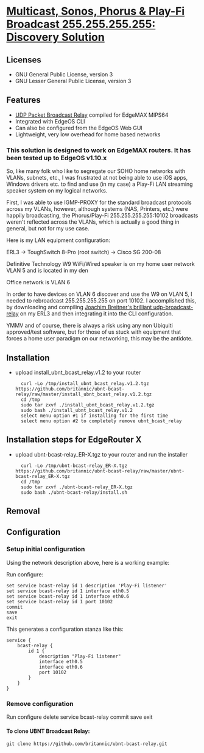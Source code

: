 # [Multicast, Sonos, Phorus & Play-Fi Broadcast 255.255.255.255:<port> Discovery Solution](https://community.ubnt.com/t5/EdgeMAX/Multicast-Sonos-Phorus-amp-Play-Fi-Broadcast-255-255-255-255-lt/td-p/1259616)

## Licenses

* GNU General Public License, version 3
* GNU Lesser General Public License, version 3

## Features

* [UDP Packet Broadcast Relay](http://www.joachim-breitner.de/udp-broadcast-relay/) compiled for EdgeMAX MIPS64
* Integrated with EdgeOS CLI
* Can also be configured from the EdgeOS Web GUI
* Lightweight, very low overhead for home based networks

### This solution is designed to work on EdgeMAX routers. It has been tested up to EdgeOS v1.10.x

So, like many folk who like to segregate our SOHO home networks with VLANs, subnets, etc., I was frustrated at not being able to use iOS apps, Windows drivers etc. to find and use (in my case) a Play-Fi LAN streaming speaker system on my logical networks.

First, I was able to use IGMP-PROXY for the standard broadcast protocols across my VLANs, however, although systems (NAS, Printers, etc.) were happily broadcasting, the Phorus/Play-Fi 255.255.255.255:10102 broadcasts weren't reflected across the VLANs, which is actually a good thing in general, but not for my use case.

Here is my LAN equipment configuration:

ERL3 -> ToughSwitch 8-Pro (root switch) -> Cisco SG 200-08

Definitive Technology W9 WiFi/Wired speaker is on my home user network VLAN 5 and is located in my den

Office network is VLAN 6

In order to have devices on VLAN 6 discover and use the W9 on VLAN 5, I needed to rebroadcast 255.255.255.255 on port 10102. I accomplished this, by downloading and compiling [Joachim Breitner's brilliant udp-broadcast-relay](http://www.joachim-breitner.de/udp-broadcast-relay/) on my ERL3 and then integrating it into the CLI configuration.

YMMV and of course, there is always a risk using any non Ubiquiti approved/test software, but for those of us stuck with equipment that forces a home user paradigm on our networking, this may be the antidote.

## Installation

* upload install_ubnt_bcast_relay.v1.2 to your router

        curl -Lo /tmp/install_ubnt_bcast_relay.v1.2.tgz https://github.com/britannic/ubnt-bcast-relay/raw/master/install_ubnt_bcast_relay.v1.2.tgz 
        cd /tmp
        sudo tar zxvf ./install_ubnt_bcast_relay.v1.2.tgz
        sudo bash ./install_ubnt_bcast_relay.v1.2
        select menu option #1 if installing for the first time
        select menu option #2 to completely remove ubnt_bcast_relay
        
## Installation steps for EdgeRouter X

* upload ubnt-bcast-relay_ER-X.tgz to your router and run the installer
        
        curl -Lo /tmp/ubnt-bcast-relay_ER-X.tgz https://github.com/britannic/ubnt-bcast-relay/raw/master/ubnt-bcast-relay_ER-X.tgz
        cd /tmp
        sudo tar zxvf ./ubnt-bcast-relay_ER-X.tgz
        sudo bash ./ubnt-bcast-relay/install.sh

## Removal

## Configuration

### Setup initial configuration

Using the network description above, here is a working example:

Run configure:

    set service bcast-relay id 1 description 'Play-Fi listener'
    set service bcast-relay id 1 interface eth0.5
    set service bcast-relay id 1 interface eth0.6
    set service bcast-relay id 1 port 10102
    commit
    save
    exit


This generates a configuration stanza like this:

    service {
        bcast-relay {
            id 1 {
                description "Play-Fi listener"
                interface eth0.5
                interface eth0.6
                port 10102
            }
        }
    }

### Remove configuration

Run configure
    delete service bcast-relay
    commit
    save
    exit

#### To clone UBNT Broadcast Relay:

    git clone https://github.com/britannic/ubnt-bcast-relay.git
